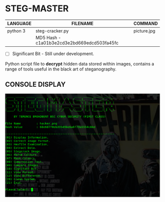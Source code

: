 # STEG-MASTER

| LANGUAGE | FILENAME | COMMAND |
|--------|----|-----|
|python 3|steg-cracker.py|picture.jpg
|| MD5 Hash - c1a01b3e2cd3e2bd669edcd503fa45fc ||

- [ ] Significant Bit - Still under development.

Python script file to **decrypt** hidden data stored within images, contains a range of tools useful in the black art of steganography.

## CONSOLE DISPLAY
![Screenshot](picture4.png) 

